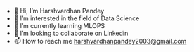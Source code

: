 - 👋 Hi, I’m Harshvardhan Pandey
- 👀 I’m interested in the field of Data Science
- 🌱 I’m currently learning MLOPS 
- 💞️ I’m looking to collaborate on Linkedin
- 📫 How to reach me harshvardhanpandey2003@gmail.com

<!---
HarshvardhanPandey2003/HarshvardhanPandey2003 is a ✨ special ✨ repository because its `README.md` (this file) appears on your GitHub profile.
You can click the Preview link to take a look at your changes.
--->
